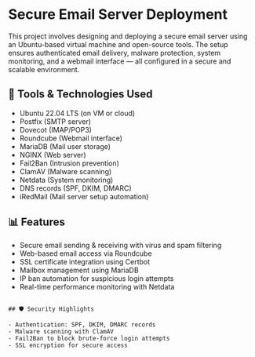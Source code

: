 # Secure Email Server Deployment

This project involves designing and deploying a secure email server using an Ubuntu-based virtual machine and open-source tools. The setup ensures authenticated email delivery, malware protection, system monitoring, and a webmail interface — all configured in a secure and scalable environment.

## 🔧 Tools & Technologies Used

- Ubuntu 22.04 LTS (on VM or cloud)
- Postfix (SMTP server)
- Dovecot (IMAP/POP3)
- Roundcube (Webmail interface)
- MariaDB (Mail user storage)
- NGINX (Web server)
- Fail2Ban (Intrusion prevention)
- ClamAV (Malware scanning)
- Netdata (System monitoring)
- DNS records (SPF, DKIM, DMARC)
- iRedMail (Mail server setup automation)

## 📊 Features

- Secure email sending & receiving with virus and spam filtering
- Web-based email access via Roundcube
- SSL certificate integration using Certbot
- Mailbox management using MariaDB
- IP ban automation for suspicious login attempts
- Real-time performance monitoring with Netdata

```

## 🛡️ Security Highlights

- Authentication: SPF, DKIM, DMARC records
- Malware scanning with ClamAV
- Fail2Ban to block brute-force login attempts
- SSL encryption for secure access

